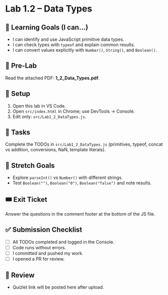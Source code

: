 # Lab 1.2 – Data Types

## 🎯 Learning Goals (I can…)
- I can identify and use JavaScript primitive data types.
- I can check types with `typeof` and explain common results.
- I can convert values explicitly with `Number()`, `String()`, and `Boolean()`.

## 📖 Pre-Lab
Read the attached PDF: **1_2_Data_Types.pdf**.

## 🧰 Setup
1. Open this lab in VS Code.
2. Open `src/index.html` in Chrome; use DevTools → Console.
3. Edit only: `src/Lab1_2_DataTypes.js`.

## 📝 Tasks
Complete the TODOs in `src/Lab1_2_DataTypes.js` (primitives, typeof, concat vs addition, conversions, NaN, template literals).

## 🚀 Stretch Goals
- Explore `parseInt()` vs `Number()` with different strings.
- Test `Boolean("")`, `Boolean("0")`, `Boolean("false")` and note results.

## 🎟 Exit Ticket
Answer the questions in the comment footer at the bottom of the JS file.

## ✅ Submission Checklist
- [ ] All TODOs completed and logged in the Console.
- [ ] Code runs without errors.
- [ ] I committed and pushed my work.
- [ ] I opened a PR for review.

## 🧠 Review
- Quizlet link will be posted here after upload.
